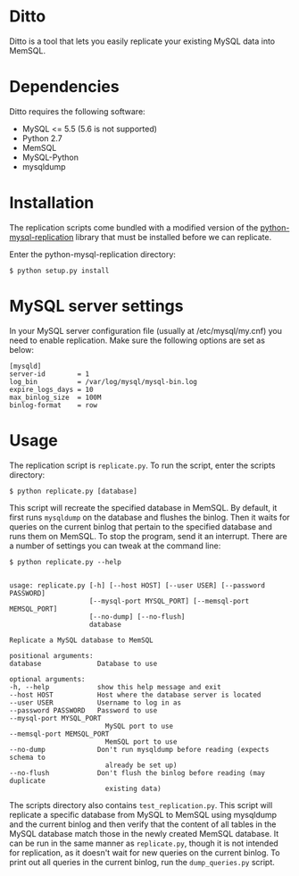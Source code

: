 Ditto
============================================

Ditto is a tool that lets you easily replicate your existing MySQL data into
MemSQL.

Dependencies
============
Ditto requires the following software:

* MySQL &lt;= 5.5 (5.6 is not supported)
* Python 2.7
* MemSQL
* MySQL-Python
* mysqldump


Installation
=============

The replication scripts come bundled with a modified version of the
[python-mysql-replication](https://github.com/noplay/python-mysql-replication)
library that must be installed before we can replicate.

Enter the python-mysql-replication directory:

    $ python setup.py install 

MySQL server settings
=========================

In your MySQL server configuration file (usually at /etc/mysql/my.cnf) you need
to enable replication. Make sure the following options are set as below:

    [mysqld]
    server-id		 = 1
    log_bin			 = /var/log/mysql/mysql-bin.log
    expire_logs_days = 10
    max_binlog_size  = 100M
    binlog-format    = row

Usage
=====

The replication script is ``replicate.py``. To run the script,
enter the scripts directory:
    
    $ python replicate.py [database]

This script will recreate the specified database in MemSQL. By default, it
first runs ``mysqldump`` on the database and flushes the binlog. Then it waits
for queries on the current binlog that pertain to the specified database and
runs them on MemSQL. To stop the program, send it an interrupt. There are a
number of settings you can tweak at the command line:

    $ python replicate.py --help


    usage: replicate.py [-h] [--host HOST] [--user USER] [--password PASSWORD]
                        [--mysql-port MYSQL_PORT] [--memsql-port MEMSQL_PORT]
                        [--no-dump] [--no-flush]
                        database

    Replicate a MySQL database to MemSQL

    positional arguments:
    database              Database to use

    optional arguments:
    -h, --help            show this help message and exit
    --host HOST           Host where the database server is located
    --user USER           Username to log in as
    --password PASSWORD   Password to use
    --mysql-port MYSQL_PORT
                            MySQL port to use
    --memsql-port MEMSQL_PORT
                            MemSQL port to use
    --no-dump             Don't run mysqldump before reading (expects schema to
                            already be set up)
    --no-flush            Don't flush the binlog before reading (may duplicate
                            existing data)

The scripts directory also contains ``test_replication.py``. This script will
replicate a specific database from MySQL to MemSQL using mysqldump and the
current binlog and then verify that the content of all tables in the MySQL
database match those in the newly created MemSQL database. It can be run in the
same manner as ``replicate.py``, though it is not intended for replication, as
it doesn't wait for new queries on the current binlog. To print out all queries
in the current binlog, run the ``dump_queries.py`` script.
